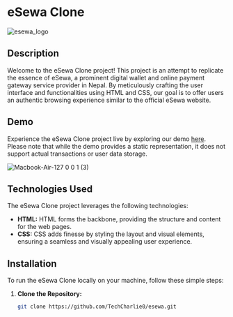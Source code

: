 # **eSewa Clone**

![esewa_logo](https://github.com/TechCharlie0/esewa/assets/166296560/d008bbef-1f8d-417f-a027-496fa071762c)

## **Description**

Welcome to the eSewa Clone project! This project is an attempt to replicate the essence of eSewa, a prominent digital wallet and online payment gateway service provider in Nepal. By meticulously crafting the user interface and functionalities using HTML and CSS, our goal is to offer users an authentic browsing experience similar to the official eSewa website.

## **Demo**

Experience the eSewa Clone project live by exploring our demo [here](https://techcharlie0.github.io/esewa/).
 Please note that while the demo provides a static representation, it does not support actual transactions or user data storage.

![Macbook-Air-127 0 0 1 (3)](https://github.com/TechCharlie0/esewa/assets/166296560/54e401f0-744c-4305-b47b-4a525b0d9e7c)


## **Technologies Used**

The eSewa Clone project leverages the following technologies:

- **HTML:** HTML forms the backbone, providing the structure and content for the web pages.
- **CSS:** CSS adds finesse by styling the layout and visual elements, ensuring a seamless and visually appealing user experience.

## **Installation**

To run the eSewa Clone locally on your machine, follow these simple steps:

1. **Clone the Repository:**
   ```bash
   git clone https://github.com/TechCharlie0/esewa.git
